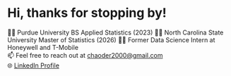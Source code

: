 # Hi, thanks for stopping by!

👨‍🎓 Purdue University BS Applied Statistics (2023)
👨‍🎓 North Carolina State University Master of Statistics (2026)
👨‍💼 Former Data Science Intern at Honeywell and T-Mobile  
📫 Feel free to reach out at chaoder2000@gmail.com  
🌐 [LinkedIn Profile](https://www.linkedin.com/in/yourusername)
